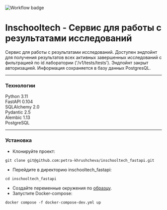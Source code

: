 ![Workflow badge](https://github.com/petra-khrushcheva/inschooltech_fastapi/actions/workflows/main.yml/badge.svg)

# Inschooltech - Сервис для работы с результатами исследований

Сервис для работы с результатами исследований.
Доступен эндпойнт для получения результатов всех активных завершенных исследований с фильтрацией по id лаборатории ('/v1/tests/tests').
Эндпойнт закрыт авторизацией.
Информация сохраняется в базу данных PostgresQL.
***
### Технологии
Python 3.11  
FastAPI 0.104  
SQLAlchemy 2.0  
Pydantic 2.5  
Alembic 1.13  
PostgreSQL  
***
### Установка
- Клонируйте проект:
```
git clone git@github.com:petra-khrushcheva/inschooltech_fastapi.git
``` 
- Перейдите в директорию inschooltech_fastapi:
```
cd inschooltech_fastapi
``` 
- Cоздайте переменные окружения по [образцу](https://github.com/petra-khrushcheva/inschooltech_fastapi/blob/main/.env.example).
- Запустите Docker-compose:
```
docker compose -f docker-compose-dev.yml up
``` 